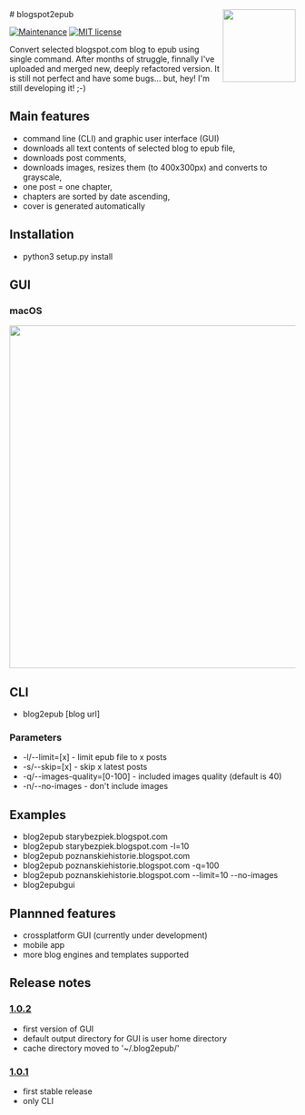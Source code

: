 <img src="https://raw.githubusercontent.com/bohdanbobrowski/blogspot2epub/master/blog2epub.svg" width="128" height="128" align="right" />
# blogspot2epub

[![Maintenance](https://img.shields.io/badge/Maintained%3F-yes-green.svg)](https://github.com/bohdanbobrowski/blogspot2epub/graphs/commit-activity) [![MIT license](https://img.shields.io/badge/License-MIT-blue.svg)](https://lbesson.mit-license.org/)


Convert selected blogspot.com blog to epub using single command. After months of struggle, finnally I've uploaded and merged new, deeply refactored version. It is still not perfect and have some bugs... but, hey! I'm still developing it! ;-)

## Main features

- command line (CLI) and graphic user interface (GUI)
- downloads all text contents of selected blog to epub file,
- downloads post comments,
- downloads images, resizes them (to 400x300px) and converts to grayscale,
- one post = one chapter,
- chapters are sorted by date ascending,
- cover is generated automatically

## Installation

- python3 setup.py install

## GUI

### macOS

<p align="center">
<img src="https://raw.githubusercontent.com/bohdanbobrowski/blogspot2epub/master/blog2epub_osx_screenshot.png" width="741" height="604" />
</p>

## CLI

- blog2epub [blog url] <parameters>

### Parameters

- -l/--limit=[x] - limit epub file to x posts
- -s/--skip=[x] - skip x latest posts
- -q/--images-quality=[0-100] - included images quality (default is 40)
- -n/--no-images - don't include images

## Examples

- blog2epub starybezpiek.blogspot.com
- blog2epub starybezpiek.blogspot.com -l=10
- blog2epub poznanskiehistorie.blogspot.com
- blog2epub poznanskiehistorie.blogspot.com -q=100
- blog2epub poznanskiehistorie.blogspot.com --limit=10 --no-images
- blog2epubgui

## Plannned features

- crossplatform GUI (currently under development)
- mobile app
- more blog engines and templates supported

## Release notes

### [1.0.2](https://github.com/bohdanbobrowski/blogspot2epub/releases/tag/1.0.2)

- first version of GUI
- default output directory for GUI is user home directory
- cache directory moved to '~/.blog2epub/'

### [1.0.1](https://github.com/bohdanbobrowski/blogspot2epub/releases/tag/1.0.1)

- first stable release
- only CLI
